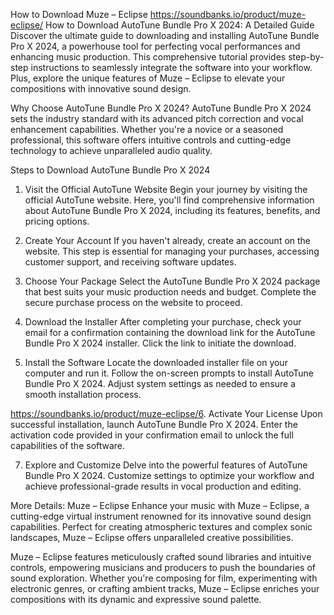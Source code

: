 How to Download Muze – Eclipse
https://soundbanks.io/product/muze-eclipse/ How to Download AutoTune Bundle Pro X 2024: A Detailed Guide
Discover the ultimate guide to downloading and installing AutoTune Bundle Pro X 2024, a powerhouse tool for perfecting vocal performances and enhancing music production. This comprehensive tutorial provides step-by-step instructions to seamlessly integrate the software into your workflow. Plus, explore the unique features of Muze – Eclipse to elevate your compositions with innovative sound design.

Why Choose AutoTune Bundle Pro X 2024?
AutoTune Bundle Pro X 2024 sets the industry standard with its advanced pitch correction and vocal enhancement capabilities. Whether you're a novice or a seasoned professional, this software offers intuitive controls and cutting-edge technology to achieve unparalleled audio quality.

Steps to Download AutoTune Bundle Pro X 2024
1. Visit the Official AutoTune Website
Begin your journey by visiting the official AutoTune website. Here, you'll find comprehensive information about AutoTune Bundle Pro X 2024, including its features, benefits, and pricing options.

2. Create Your Account
If you haven't already, create an account on the website. This step is essential for managing your purchases, accessing customer support, and receiving software updates.

3. Choose Your Package
Select the AutoTune Bundle Pro X 2024 package that best suits your music production needs and budget. Complete the secure purchase process on the website to proceed.

4. Download the Installer
After completing your purchase, check your email for a confirmation containing the download link for the AutoTune Bundle Pro X 2024 installer. Click the link to initiate the download.

5. Install the Software
Locate the downloaded installer file on your computer and run it. Follow the on-screen prompts to install AutoTune Bundle Pro X 2024. Adjust system settings as needed to ensure a smooth installation process.

https://soundbanks.io/product/muze-eclipse/6. Activate Your License
Upon successful installation, launch AutoTune Bundle Pro X 2024. Enter the activation code provided in your confirmation email to unlock the full capabilities of the software.

7. Explore and Customize
Delve into the powerful features of AutoTune Bundle Pro X 2024. Customize settings to optimize your workflow and achieve professional-grade results in vocal production and editing.

More Details: Muze – Eclipse
Enhance your music with Muze – Eclipse, a cutting-edge virtual instrument renowned for its innovative sound design capabilities. Perfect for creating atmospheric textures and complex sonic landscapes, Muze – Eclipse offers unparalleled creative possibilities.

Muze – Eclipse features meticulously crafted sound libraries and intuitive controls, empowering musicians and producers to push the boundaries of sound exploration. Whether you're composing for film, experimenting with electronic genres, or crafting ambient tracks, Muze – Eclipse enriches your compositions with its dynamic and expressive sound palette.
